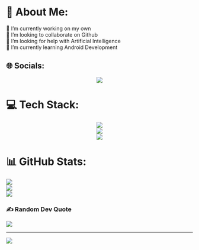 # 💫 About Me:
🔭 I’m currently working on my own<br>👯 I’m looking to collaborate on Github<br>🤝 I’m looking for help with Artificial Intelligence<br>🌱 I’m currently learning Android Development


## 🌐 Socials:
<p align="center">
  <img src="https://skillicons.dev/icons?i=linkedin,github,discord,instagram," />
</p>

# 💻 Tech Stack:
<p align="center">
  <img src="https://skillicons.dev/icons?i=vscode,eclipse,idea,anaconda,androidstudio" /><br>
  <img src="https://skillicons.dev/icons?i=c,cpp,java,kotlin,html,css,js,mysql" /><br>
  <img src="https://skillicons.dev/icons?i=mysql" />
</p>

# 📊 GitHub Stats:
![](https://github-readme-stats.vercel.app/api?username=thishahid&theme=dark&hide_border=false&include_all_commits=false&count_private=false)<br/>
![](https://github-readme-streak-stats.herokuapp.com/?user=thishahid&theme=dark&hide_border=false)<br/>
![](https://github-readme-stats.vercel.app/api/top-langs/?username=thishahid&theme=dark&hide_border=false&include_all_commits=false&count_private=false&layout=compact)

### ✍️ Random Dev Quote
![](https://quotes-github-readme.vercel.app/api?type=horizontal&theme=radical)

---
[![](https://visitcount.itsvg.in/api?id=thishahid&icon=0&color=0)](https://visitcount.itsvg.in)

<!-- Proudly created with GPRM ( https://gprm.itsvg.in ) -->
